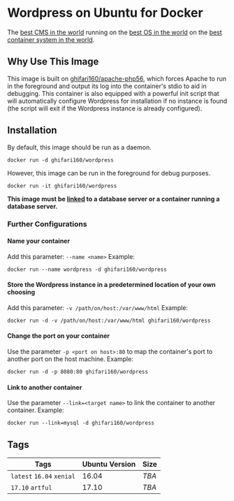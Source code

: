 # Wordpress on Ubuntu for Docker #

The [best CMS in the world][wp] running on the [best OS in the world][ubuntu]
on the [best container system in the world][docker].

## Why Use This Image ##
This image is built on [ghifari160/apache-php56][g16-apache-php56], which forces
Apache to run in the foreground and output its log into the container's stdio to
aid in debugging. This container is also equipped with a powerful init script
that will automatically configure Wordpress for installation if no instance is
found (the script will exit if the Wordpress instance is already configured).

## Installation ##
By default, this image should be run as a daemon.
```
docker run -d ghifari160/wordpress
```
However, this image can be run in the foreground for debug purposes.
```
docker run -it ghifari160/wordpress
```

**This image must be [linked](#Link-to-another-container) to a database server
or a container running a database server.**

### Further Configurations ###
#### Name your container ####
Add this parameter: `--name <name>`
Example:
```
docker run --name wordpress -d ghifari160/wordpress
```

#### Store the Wordpress instance in a predetermined location of your own choosing ####
Add this parameter: `-v /path/on/host:/var/www/html`
Example:
```
docker run -d -v /path/on/host:/var/www/html ghifari160/wordpress
```

#### Change the port on your container ####
Use the parameter `-p <port on host>:80` to map the container's port to another
port on the host machine.
Example:
```
docker run -d -p 8080:80 ghifari160/wordpress
```

#### Link to another container ####
Use the parameter `--link=<target name>` to link the container to another
container.
Example:
```
docker run --link=mysql -d ghifari160/wordpress
```

## Tags ##
| Tags                      | Ubuntu Version | Size |
|---------------------------|----------------|------|
| `latest` `16.04` `xenial` | 16.04          | *TBA* |
| `17.10` `artful`          | 17.10          | *TBA* |

[wp]: https://wordpress.org
[ubuntu]: http://wordpress.org
[docker]: https://www.docker.com
[g16-apache-php56]: https://github.com/ghifari160/docker-apache-php56
